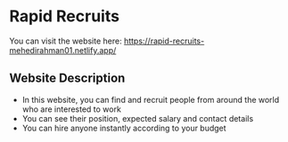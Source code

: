 # Rapid Recruits

You can visit the website here: https://rapid-recruits-mehedirahman01.netlify.app/

## Website Description
* In this website, you can find and recruit people from around the world who are interested to work 
* You can see their position, expected salary and contact details
* You can hire anyone instantly according to your budget 